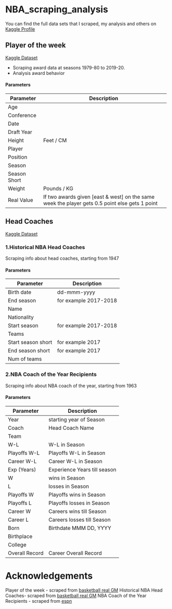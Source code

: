 # NBA_scraping_analysis
You can find the full data sets that I scraped, my analysis and others on [Kaggle Profile](https://www.kaggle.com/jacobbaruch)

## Player of the week 
[Kaggle Dataset](https://www.kaggle.com/jacobbaruch/nba-player-of-the-week)
* Scraping award data at seasons 1979-80 to 2019-20.
* Analysis award behavior

#### Parameters

 | Parameter |	Description	|
 | --- | --- |
 | Age| |
 | Conference | |
 | Date | |
 | Draft Year | |
 | Height | Feet / CM |
 | Player | |
 | Position | |
 | Season | |
 | Season Short | |
 | Weight | Pounds / KG|
 | Real Value | If two awards given [east & west] on the same week the player gets 0.5 point else gets 1 point |

## Head Coaches 
[Kaggle Dataset](https://www.kaggle.com/jacobbaruch/nba-head-coaches)
### 1.Historical NBA Head Coaches
 Scraping info about head coaches, starting from 1947

 #### Parameters

  | Parameter |	Description	|
  | --- | --- |
  | Birth date| dd-mmm-yyyy|
  | End season | for example 2017-2018 |
  | Name | |
  | Nationality | |
  | Start season | for example 2017-2018|
  | Teams | |
  | Start season short | for example 2017|
  | End season short | for example 2017|
  | Num of teams | |
 
### 2.NBA Coach of the Year Recipients
 Scraping info about NBA coach of the year, starting from 1963

 #### Parameters

  | Parameter |	Description	|
  | --- | --- |
  | Year |	starting year of Season	|
  | Coach |	Head Coach Name|
  | Team | |
  | W-L | W-L in Season |
  | Playoffs W-L | Playoffs W-L in Season |
  | Career W-L | Career W-L in Season |
  | Exp (Years) | Experience Years till season |
  | W | wins in Season |  
  | L | losses in Season |
  | Playoffs W | Playoffs wins in Season|
  | Playoffs L | Playoffs losses in Season |
  | Career W | Careers wins till Season|
  | Career L | Careers losses till Season|
  | Born | Birthdate MMM DD, YYYY|
  | Birthplace | |
  | College | |
  | Overall Record | Career Overall Record |
  
# Acknowledgements

Player of the week - scraped from [basketball real GM](https://basketball.realgm.com/)
Historical NBA Head Coaches- scraped from [basketball real GM](https://basketball.realgm.com/nba/staff-members/20/Head-Coach/Historical)
NBA Coach of the Year Recipients - scraped from [espn](http://www.espn.com/nba/history/awards/_/id/34)
